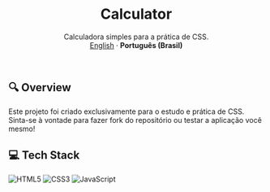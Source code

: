 <div align="center"><a name="readme-top"></a>
  
  # Calculator </br>
  Calculadora simples para a prática de CSS. </br>
  [English](./README.md) · **Português (Brasil)**
  
</div>

</br>

## 🔍 Overview

Este projeto foi criado exclusivamente para o estudo e prática de CSS.
Sinta-se à vontade para fazer fork do repositório ou testar a aplicação você mesmo!

## 💻 Tech Stack

![HTML5](https://img.shields.io/badge/html5-%23E34F26.svg?style=for-the-badge&logo=html5&logoColor=white)
![CSS3](https://img.shields.io/badge/css3-%231572B6.svg?style=for-the-badge&logo=css3&logoColor=white)
![JavaScript](https://img.shields.io/badge/javascript-%23323330.svg?style=for-the-badge&logo=javascript&logoColor=%23F7DF1E)
